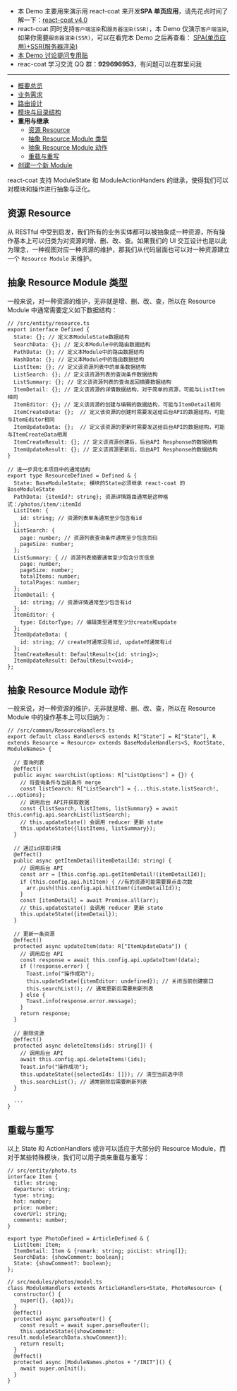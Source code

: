 - 本 Demo 主要用来演示用 react-coat 来开发**SPA 单页应用**，请先花点时间了解一下：[react-coat v4.0](https://github.com/wooline/react-coat)
- react-coat 同时支持`客户端渲染`和`服务器渲染(SSR)`，本 Demo 仅演示`客户端渲染`,如果你需要`服务器渲染(SSR)`，可以在看完本 Demo 之后再查看： [SPA(单页应用)+SSR(服务器渲染)](https://github.com/wooline/react-coat-ssr-demo)
- [本 Demo 讨论提问专用贴](https://github.com/wooline/react-coat-spa-demo/issues/1)
- reac-coat 学习交流 QQ 群：**929696953**，有问题可以在群里问我

---

- [概要总览](https://github.com/wooline/react-coat-spa-demo)
- [业务需求](https://github.com/wooline/react-coat-spa-demo/blob/master/docs/requirements.md)
- [路由设计](https://github.com/wooline/react-coat-spa-demo/blob/master/docs/router.md)
- [模块与目录结构](https://github.com/wooline/react-coat-spa-demo/blob/master/docs/modules.md)
- **重用与继承**
  - [资源 Resource](#资源-resource)
  - [抽象 Resource Module 类型](#抽象-resource-module-类型)
  - [抽象 Resource Module 动作](#抽象-resource-module-动作)
  - [重载与重写](#重载与重写)
- [创建一个新 Module](https://github.com/wooline/react-coat-spa-demo/blob/master/docs/setup.md)

react-coat 支持 ModuleState 和 ModuleActionHanders 的继承，使得我们可以对模块和操作进行抽象与泛化。

## 资源 Resource

从 RESTful 中受到启发，我们所有的业务实体都可以被抽象成一种资源，所有操作基本上可以归类为对资源的增、删、改、查。如果我们的 UI 交互设计也是以此为理念，一种视图对应一种资源的维护，那我们从代码层面也可以对一种资源建立一个 `Resource Module` 来维护。

## 抽象 Resource Module 类型

一般来说，对一种资源的维护，无非就是增、删、改、查，所以在 Resource Module 中通常需要定义如下数据结构：

```JS
// /src/entity/resource.ts
export interface Defined {
  State: {}; // 定义本ModuleState数据结构
  SearchData: {}; // 定义本Module中的路由数据结构
  PathData: {}; // 定义本Module中的路由数据结构
  HashData: {}; // 定义本Module中的路由数据结构
  ListItem: {}; // 定义该资源列表中的单条数据结构
  ListSearch: {}; // 定义该资源列表的查询条件数据结构
  ListSummary: {}; // 定义该资源列表的查询返回摘要数据结构
  ItemDetail: {}; // 定义该资源的详情数据结构，对于简单的资源，可能与ListItem相同
  ItemEditor: {}; // 定义该资源的创建与编辑的数据结构，可能与ItemDetail相同
  ItemCreateData: {};  // 定义该资源的创建时需要发送给后台API的数据结构，可能与ItemEditor相同
  ItemUpdateData: {};  // 定义该资源的更新时需要发送给后台API的数据结构，可能与ItemCreateData相周
  ItemCreateResult: {}; // 定义该资源创建后，后台API Resphonse的数据结构
  ItemUpdateResult: {}; // 定义该资源更新后，后台API Resphonse的数据结构
}

// 进一步具化本项目中的通常结构
export type ResourceDefined = Defined & {
  State: BaseModuleState; 模块的State必须继承 react-coat 的 BaseModuleState
  PathData: {itemId?: string}; 资源详情路由通常是这种格式：/photos/item/:itemId
  ListItem: {
    id: string; // 资源列表单条通常至少包含有id
  };
  ListSearch: {
    page: number; // 资源列表查询条件通常至少包含页码
    pageSize: number;
  };
  ListSummary: { // 资源列表摘要通常至少包含分页信息
    page: number;
    pageSize: number;
    totalItems: number;
    totalPages: number;
  };
  ItemDetail: {
    id: string; // 资源详情通常至少包含有id
  };
  ItemEditor: {
    type: EditorType; // 编辑类型通常至少分create和update
  };
  ItemUpdateData: {
    id: string; // create时通常没有id, update时通常有id
  };
  ItemCreateResult: DefaultResult<{id: string}>;
  ItemUpdateResult: DefaultResult<void>;
};
```

## 抽象 Resource Module 动作

一般来说，对一种资源的维护，无非就是增、删、改、查，所以在 Resource Module 中的操作基本上可以归纳为：

```JS
// /src/common/ResourceHandlers.ts
export default class Handlers<S extends R["State"] = R["State"], R extends Resource = Resource> extends BaseModuleHandlers<S, RootState, ModuleNames> {

  // 查询列表
  @effect()
  public async searchList(options: R["ListOptions"] = {}) {
    // 将查询条件与当前条件 merge
    const listSearch: R["ListSearch"] = {...this.state.listSearch!, ...options};
    // 调用后台 API并获取数据
    const {listSearch, listItems, listSummary} = await this.config.api.searchList(listSearch);
    // this.updateState() 会调用 reducer 更新 state
    this.updateState({listItems, listSummary});
  }

  // 通过id获取详情
  @effect()
  public async getItemDetail(itemDetailId: string) {
    // 调用后台 API
    const arr = [this.config.api.getItemDetail!(itemDetailId)];
    if (this.config.api.hitItem) { //有的资源可能需要算点击次数
      arr.push(this.config.api.hitItem!(itemDetailId));
    }
    const [itemDetail] = await Promise.all(arr);
    // this.updateState() 会调用 reducer 更新 state
    this.updateState({itemDetail});
  }

  // 更新一条资源
  @effect()
  protected async updateItem(data: R["ItemUpdateData"]) {
    // 调用后台 API
    const response = await this.config.api.updateItem!(data);
    if (!response.error) {
      Toast.info("操作成功");
      this.updateState({itemEditor: undefined}); // 关闭当前创建窗口
      this.searchList(); // 通常更新后需要刷新列表
    } else {
      Toast.info(response.error.message);
    }
    return response;
  }

  // 删除资源
  @effect()
  protected async deleteItems(ids: string[]) {
    // 调用后台 API
    await this.config.api.deleteItems!(ids);
    Toast.info("操作成功");
    this.updateState({selectedIds: []}); // 清空当前选中项
    this.searchList(); // 通常删除后需要刷新列表
  }

  ...
}
```

## 重载与重写

以上 State 和 ActionHandlers 或许可以适应于大部分的 Resource Module，而对于某些特殊模块，我们可以用子类来重载与重写：

```JS
// src/entity/photo.ts
interface Item {
  title: string;
  departure: string;
  type: string;
  hot: number;
  price: number;
  coverUrl: string;
  comments: number;
}

export type PhotoDefined = ArticleDefined & {
  ListItem: Item;
  ItemDetail: Item & {remark: string; picList: string[]};
  SearchData: {showComment: boolean};
  State: {showComment?: boolean};
};
```

```JS
// src/modules/photos/model.ts
class ModuleHandlers extends ArticleHandlers<State, PhotoResource> {
  constructor() {
    super({}, {api});
  }
  @effect()
  protected async parseRouter() {
    const result = await super.parseRouter();
    this.updateState({showComment: result.moduleSearchData.showComment});
    return result;
  }
  @effect()
  protected async [ModuleNames.photos + "/INIT"]() {
    await super.onInit();
  }
}
```
